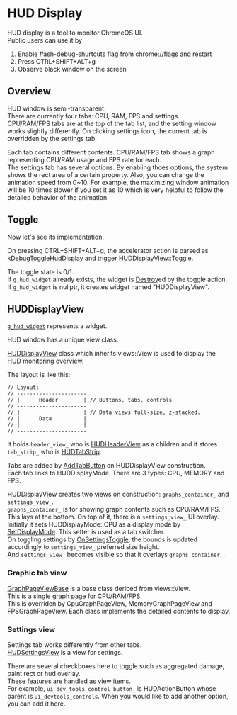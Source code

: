 # HUD Display

HUD display is a tool to monitor ChromeOS UI.  
Public users can use it by
1. Enable #ash-debug-shurtcuts flag from chrome://flags and restart
2. Press CTRL+SHIFT+ALT+g
3. Observe black window on the screen

## Overview
HUD window is semi-transparent.  
There are currently four tabs: CPU, RAM, FPS and settings.  
CPU/RAM/FPS tabs are at the top of the tab list, and the setting window works slightly differently. On clicking settings icon, the current tab is overridden by the settings tab.

Each tab contains different contents. CPU/RAM/FPS tab shows a graph representing CPU/RAM usage and FPS rate for each.  
The settings tab has several options. By enabling thoes options, the system shows the rect area of a certain property. Also, you can change the animation speed from 0~10. For example, the maximizing window animation will be 10 times slower if you set it as 10 which is very helpful to follow the detailed behavior of the animation.

## Toggle
Now let's see its implementation.  

On pressing CTRL+SHIFT+ALT+g, the accelerator action is parsed as [kDebugToggleHudDisplay](https://source.chromium.org/chromium/chromium/src/+/main:ash/accelerators/accelerator_table.cc;l=104-105;drc=ac47efa0420bbc5291fc0e1827daa7ecffc3c0a2) and trigger [HUDDisplayView::Toggle](https://source.chromium.org/chromium/chromium/src/+/main:ash/hud_display/hud_display.cc;l=131;drc=f3ee53147a677fb8d5fac5a83e68a41041c66758).

The toggle state is 0/1.  
If `g_hud_widget` already exists, the widget is [Destroy](https://source.chromium.org/chromium/chromium/src/+/main:ash/hud_display/hud_display.cc;l=125;drc=f3ee53147a677fb8d5fac5a83e68a41041c66758)ed by the toggle action.  
If `g_hud_widget` is nullptr, it creates widget named "HUDDisplayView".

## HUDDisplayView
[`g_hud_widget`](https://source.chromium.org/chromium/chromium/src/+/main:ash/hud_display/hud_display.cc;l=68;drc=f3ee53147a677fb8d5fac5a83e68a41041c66758) represents a widget.  

HUD window has a unique view class.

[HUDDisplayView](https://source.chromium.org/chromium/chromium/src/+/main:ash/hud_display/hud_display.h;l=22;drc=834e018f2979f4a1ab73c70c226ff72039f4fbc9) class which inherits views::View is used to display the HUD monitoring overview.  

The layout is like this:
```cpp=
// Layout:
// ----------------------
// |      Header        | // Buttons, tabs, controls
// ----------------------
// |                    | // Data views full-size, z-stacked.
// |      Data          |
// |                    |
// ----------------------
```

It holds `header_view_` who is [HUDHeaderView](https://source.chromium.org/chromium/chromium/src/+/main:ash/hud_display/hud_header_view.h;l=18;drc=834e018f2979f4a1ab73c70c226ff72039f4fbc9) as a children and it stores `tab_strip_` who is [HUDTabStrip](https://source.chromium.org/chromium/chromium/src/+/main:ash/hud_display/tab_strip.h;l=64;drc=f3ee53147a677fb8d5fac5a83e68a41041c66758).  

Tabs are added by [AddTabButton](https://source.chromium.org/chromium/chromium/src/+/main:ash/hud_display/tab_strip.cc;l=175;drc=4de6dab8daa43278023a25ee25695479bc8afdbe) on HUDDisplayView construction.  
Each tab links to HUDDisplayMode. There are 3 types: CPU, MEMORY and FPS.

HUDDisplayView creates two views on construction: `graphs_container_` and `settings_view_`.  
`graphs_container_` is for showing graph contents such as CPU/RAM/FPS. This lays at the bottom. On top of it, there is a `settings_view_` UI overlay.  
Initially it sets HUDDisplayMode::CPU as a display mode by [SetDisplayMode](https://source.chromium.org/chromium/chromium/src/+/main:ash/hud_display/hud_display.cc;l=275;drc=f3ee53147a677fb8d5fac5a83e68a41041c66758). This setter is used as a tab switcher.  
On toggling settings by [OnSettingsToggle](https://source.chromium.org/chromium/chromium/src/+/main:ash/hud_display/hud_display.cc;l=220;drc=f3ee53147a677fb8d5fac5a83e68a41041c66758), the bounds is updated accordingly to `settings_view_` preferred size height.  
And `settings_view_` becomes visible so that it overlays `graphs_container_`.

### Graphic tab view
[GraphPageViewBase](https://source.chromium.org/chromium/chromium/src/+/main:ash/hud_display/graph_page_view_base.h;l=25;drc=f3ee53147a677fb8d5fac5a83e68a41041c66758) is a base class deribed from views::View.  
This is a single graph page for CPU/RAM/FPS.  
This is overriden by CpuGraphPageView, MemoryGraphPageView and FPSGraphPageView. Each class implements the detailed contents to display.

### Settings view
Settings tab works differently from other tabs.  
[HUDSettingsView](https://source.chromium.org/chromium/chromium/src/+/main:ash/hud_display/hud_settings_view.h;l=36;drc=834e018f2979f4a1ab73c70c226ff72039f4fbc9) is a view for settings.

There are several checkboxes here to toggle such as aggregated damage, paint rect or hud overlay.  
These features are handled as view items.  
For example, `ui_dev_tools_control_button_` is HUDActionButton whose parent is `ui_devtools_controls`. When you would like to add another option, you can add it here.
